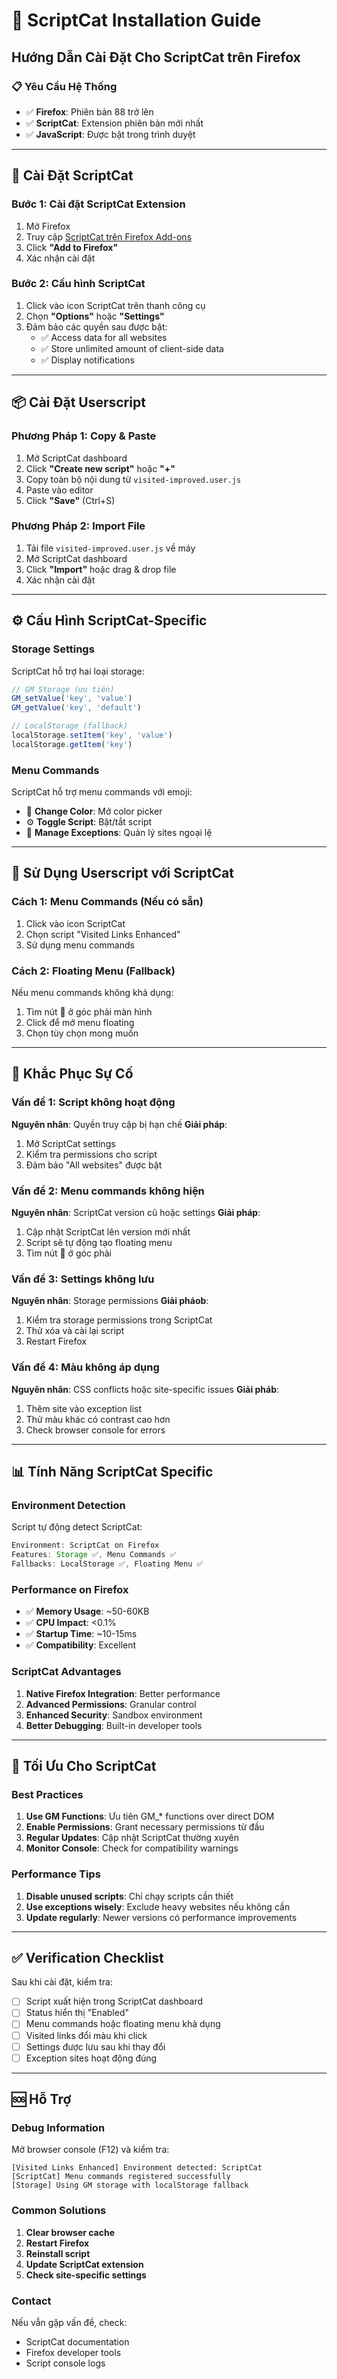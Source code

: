 # 🦊 ScriptCat Installation Guide

## Hướng Dẫn Cài Đặt Cho ScriptCat trên Firefox

### 📋 **Yêu Cầu Hệ Thống**
- ✅ **Firefox**: Phiên bản 88 trở lên
- ✅ **ScriptCat**: Extension phiên bản mới nhất
- ✅ **JavaScript**: Được bật trong trình duyệt

---

## 🚀 **Cài Đặt ScriptCat**

### Bước 1: Cài đặt ScriptCat Extension
1. Mở Firefox
2. Truy cập [ScriptCat trên Firefox Add-ons](https://addons.mozilla.org/firefox/addon/scriptcat/)
3. Click **"Add to Firefox"**
4. Xác nhận cài đặt

### Bước 2: Cấu hình ScriptCat
1. Click vào icon ScriptCat trên thanh công cụ
2. Chọn **"Options"** hoặc **"Settings"**
3. Đảm bảo các quyền sau được bật:
   - ✅ Access data for all websites
   - ✅ Store unlimited amount of client-side data
   - ✅ Display notifications

---

## 📦 **Cài Đặt Userscript**

### Phương Pháp 1: Copy & Paste
1. Mở ScriptCat dashboard
2. Click **"Create new script"** hoặc **"+"**
3. Copy toàn bộ nội dung từ `visited-improved.user.js`
4. Paste vào editor
5. Click **"Save"** (Ctrl+S)

### Phương Pháp 2: Import File
1. Tải file `visited-improved.user.js` về máy
2. Mở ScriptCat dashboard
3. Click **"Import"** hoặc drag & drop file
4. Xác nhận cài đặt

---

## ⚙️ **Cấu Hình ScriptCat-Specific**

### Storage Settings
ScriptCat hỗ trợ hai loại storage:
```javascript
// GM Storage (ưu tiên)
GM_setValue('key', 'value')
GM_getValue('key', 'default')

// LocalStorage (fallback)
localStorage.setItem('key', 'value')
localStorage.getItem('key')
```

### Menu Commands
ScriptCat hỗ trợ menu commands với emoji:
- 🎨 **Change Color**: Mở color picker
- ⚙️ **Toggle Script**: Bật/tắt script
- 🚫 **Manage Exceptions**: Quản lý sites ngoại lệ

---

## 🎨 **Sử Dụng Userscript với ScriptCat**

### Cách 1: Menu Commands (Nếu có sẵn)
1. Click vào icon ScriptCat
2. Chọn script "Visited Links Enhanced"
3. Sử dụng menu commands

### Cách 2: Floating Menu (Fallback)
Nếu menu commands không khả dụng:
1. Tìm nút 🎨 ở góc phải màn hình
2. Click để mở menu floating
3. Chọn tùy chọn mong muốn

---

## 🔧 **Khắc Phục Sự Cố**

### Vấn đề 1: Script không hoạt động
**Nguyên nhân**: Quyền truy cập bị hạn chế
**Giải pháp**:
1. Mở ScriptCat settings
2. Kiểm tra permissions cho script
3. Đảm bảo "All websites" được bật

### Vấn đề 2: Menu commands không hiện
**Nguyên nhân**: ScriptCat version cũ hoặc settings
**Giải pháp**:
1. Cập nhật ScriptCat lên version mới nhất
2. Script sẽ tự động tạo floating menu
3. Tìm nút 🎨 ở góc phải

### Vấn đề 3: Settings không lưu
**Nguyên nhân**: Storage permissions
**Giải pháob**:
1. Kiểm tra storage permissions trong ScriptCat
2. Thử xóa và cài lại script
3. Restart Firefox

### Vấn đề 4: Màu không áp dụng
**Nguyên nhân**: CSS conflicts hoặc site-specific issues
**Giải pháb**:
1. Thêm site vào exception list
2. Thử màu khác có contrast cao hơn
3. Check browser console for errors

---

## 📊 **Tính Năng ScriptCat Specific**

### Environment Detection
Script tự động detect ScriptCat:
```javascript
Environment: ScriptCat on Firefox
Features: Storage ✅, Menu Commands ✅
Fallbacks: LocalStorage ✅, Floating Menu ✅
```

### Performance on Firefox
- ✅ **Memory Usage**: ~50-60KB
- ✅ **CPU Impact**: <0.1%
- ✅ **Startup Time**: ~10-15ms
- ✅ **Compatibility**: Excellent

### ScriptCat Advantages
1. **Native Firefox Integration**: Better performance
2. **Advanced Permissions**: Granular control
3. **Enhanced Security**: Sandbox environment
4. **Better Debugging**: Built-in developer tools

---

## 🎯 **Tối Ưu Cho ScriptCat**

### Best Practices
1. **Use GM Functions**: Ưu tiên GM_* functions over direct DOM
2. **Enable Permissions**: Grant necessary permissions từ đầu
3. **Regular Updates**: Cập nhật ScriptCat thường xuyên
4. **Monitor Console**: Check for compatibility warnings

### Performance Tips
1. **Disable unused scripts**: Chỉ chạy scripts cần thiết
2. **Use exceptions wisely**: Exclude heavy websites nếu không cần
3. **Update regularly**: Newer versions có performance improvements

---

## ✅ **Verification Checklist**

Sau khi cài đặt, kiểm tra:
- [ ] Script xuất hiện trong ScriptCat dashboard
- [ ] Status hiển thị "Enabled" 
- [ ] Menu commands hoặc floating menu khả dụng
- [ ] Visited links đổi màu khi click
- [ ] Settings được lưu sau khi thay đổi
- [ ] Exception sites hoạt động đúng

---

## 🆘 **Hỗ Trợ**

### Debug Information
Mở browser console (F12) và kiểm tra:
```
[Visited Links Enhanced] Environment detected: ScriptCat
[ScriptCat] Menu commands registered successfully
[Storage] Using GM storage with localStorage fallback
```

### Common Solutions
1. **Clear browser cache**
2. **Restart Firefox**
3. **Reinstall script**
4. **Update ScriptCat extension**
5. **Check site-specific settings**

### Contact
Nếu vẫn gặp vấn đề, check:
- ScriptCat documentation
- Firefox developer tools
- Script console logs

